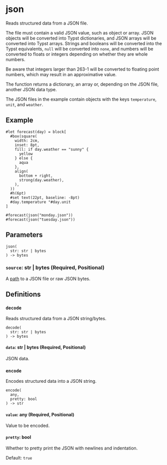 # json

Reads structured data from a JSON file.

The file must contain a valid JSON value, such as object or array. JSON objects will be converted into Typst dictionaries, and JSON arrays will be converted into Typst arrays. Strings and booleans will be converted into the Typst equivalents, `null` will be converted into `none`, and numbers will be converted to floats or integers depending on whether they are whole numbers.

Be aware that integers larger than 263-1 will be converted to floating point numbers, which may result in an approximative value.

The function returns a dictionary, an array or, depending on the JSON file, another JSON data type.

The JSON files in the example contain objects with the keys `temperature`, `unit`, and `weather`.

## Example

```typst
#let forecast(day) = block[
  #box(square(
    width: 2cm,
    inset: 8pt,
    fill: if day.weather == "sunny" {
      yellow
    } else {
      aqua
    },
    align(
      bottom + right,
      strong(day.weather),
    ),
  ))
  #h(6pt)
  #set text(22pt, baseline: -8pt)
  #day.temperature °#day.unit
]

#forecast(json("monday.json"))
#forecast(json("tuesday.json"))
```

## Parameters

```
json(
  str: str | bytes
) -> bytes
```

### `source`: str | bytes (Required, Positional)

A [path](/docs/reference/syntax/#paths) to a JSON file or raw JSON bytes.

## Definitions

### `decode`

Reads structured data from a JSON string/bytes.

```
decode(
  str: str | bytes
) -> bytes
```

#### `data`: str | bytes (Required, Positional)

JSON data.

### `encode`

Encodes structured data into a JSON string.

```
encode(
  any,
  pretty: bool
) -> str
```

#### `value`: any (Required, Positional)

Value to be encoded.

#### `pretty`: bool

Whether to pretty print the JSON with newlines and indentation.

Default: `true`
